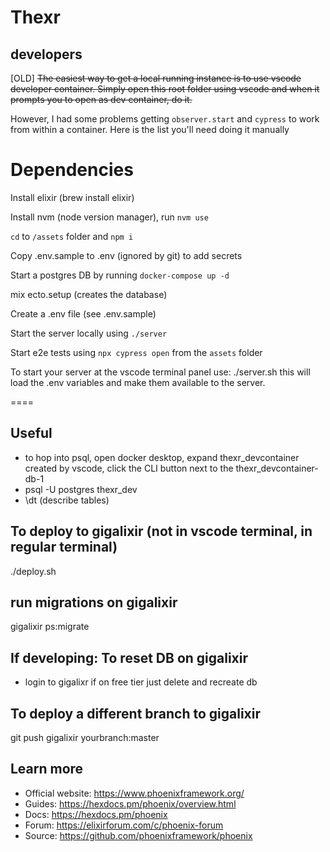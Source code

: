 # Thexr

## developers

[OLD] ~~The easiest way to get a local running instance is to use vscode developer container.
Simply open this root folder using vscode and when it prompts you to open as dev container, do it.~~

However, I had some problems getting `observer.start` and `cypress` to work from within a container.  Here is the list you'll need doing it manually

# Dependencies

Install elixir (brew install elixir)

Install nvm (node version manager), run `nvm use`

`cd` to `/assets` folder and `npm i`

Copy .env.sample to .env (ignored by git) to add secrets

Start a postgres DB by running `docker-compose up -d`

mix ecto.setup (creates the database)

Create a .env file (see .env.sample)

Start the server locally using `./server`

Start e2e tests using `npx cypress open` from the `assets` folder


<!-- Install your AWS creds at .aws using aws cli configure command.  (Required to run cdk)

Run node install inside the infra/ directory to install dependencies to run cdk for AWS resources.

npx cdk deploy will create an eventbus, sqs, dynamoDB table used for logging. -->

To start your server at the vscode terminal panel use: ./server.sh this will load the .env variables and make them available to the server.

====

## Useful

- to hop into psql, open docker desktop, expand thexr_devcontainer created by vscode, click the CLI button next to the thexr_devcontainer-db-1
- psql -U postgres thexr_dev
- \dt (describe tables)

## To deploy to gigalixir (not in vscode terminal, in regular terminal)

./deploy.sh

## run migrations on gigalixir

gigalixir ps:migrate

## If developing: To reset DB on gigalixir

- login to gigalixr if on free tier just delete and recreate db

## To deploy a different branch to gigalixir

git push gigalixir yourbranch:master

## Learn more

  * Official website: https://www.phoenixframework.org/
  * Guides: https://hexdocs.pm/phoenix/overview.html
  * Docs: https://hexdocs.pm/phoenix
  * Forum: https://elixirforum.com/c/phoenix-forum
  * Source: https://github.com/phoenixframework/phoenix
